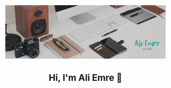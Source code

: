 <img src="https://github.com/AliEmreUlus/aliemreulus/blob/main/banner.JPG?raw=true">

<h1 align="center">Hi, I'm Ali Emre 👋</h1>

<!--
**AliEmreUlus/aliemreulus** is a ✨ _special_ ✨ repository because its `README.md` (this file) appears on your GitHub profile.

Here are some ideas to get you started:

- 🔭 I’m currently working on ...
- 🌱 I’m currently learning ...
- 👯 I’m looking to collaborate on ...
- 🤔 I’m looking for help with ...
- 💬 Ask me about ...
- 📫 How to reach me: ...
- 😄 Pronouns: ...
- ⚡ Fun fact: ...
-->
